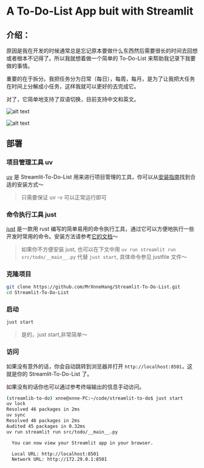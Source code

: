 # A To-Do-List App buit with Streamlit

## 介绍：

原因是我在开发的时候通常总是忘记原本要做什么东西然后需要很长的时间去回想或者根本不记得了。所以我就想着做一个简单的 To-Do-List 来帮助我记录下我要做的事情。

重要的在于拆分。我把任务分为日常（每日），每周，每月，是为了让我把大任务在时间上分解成小任务，这样我就可以更好的去完成它。

对了，它简单地支持了双语切换，目前支持中文和英文。

![alt text](https://fastly.jsdelivr.net/gh/MrXnneHang/blog_img/BlogHosting/img/25/02/202503271604519.png)

![alt text](https://fastly.jsdelivr.net/gh/MrXnneHang/blog_img/BlogHosting/img/25/02/202503271604247.png)

## 部署

### 项目管理工具 uv

[uv](https://docs.astral.sh/uv/) 是 Streamlit-To-Do-List 用来进行项目管理的工具，你可以从[安装指南](https://docs.astral.sh/uv/getting-started/installation/)找到合适的安装方式～

> 只需要保证 uv -v 可以正常运行即可

### 命令执行工具 just

[just](https://github.com/casey/just) 是一款用 rust 编写的简单易用的命令执行工具，通过它可以方便地执行一些开发时常用的命令。安装方法请参考[它的文档](https://github.com/casey/just#installation)～

> 如果你不方便安装 just, 也可以在下文中用 `uv run streamlit run src/todo/__main__.py` 代替 `just start`, 具体命令参见 justfile 文件～

### 克隆项目

```bash
git clone https://github.com/MrXnneHang/Streamlit-To-Do-List.git
cd Streamlit-To-Do-List
```

### 启动

```bash
just start
```

> 是的，just start,非常简单～

### 访问

如果没有意外的话，你会自动跳转到浏览器并打开 `http://localhost:8501`，这就是你的 Streamlit-To-Do-List 了。

如果没有的话你也可以通过参考终端输出的信息手动访问。

```bash
(streamlib-to-do) xnne@xnne-PC:~/code/streamlit-to-do$ just start
uv lock
Resolved 46 packages in 2ms
uv sync
Resolved 46 packages in 2ms
Audited 45 packages in 0.32ms
uv run streamlit run src/todo/__main__.py

  You can now view your Streamlit app in your browser.

  Local URL: http://localhost:8501
  Network URL: http://172.29.0.1:8501
```
